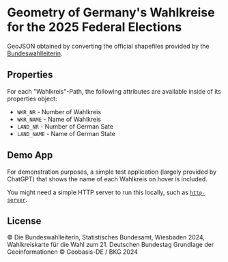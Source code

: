 # Geometry of Germany's Wahlkreise for the 2025 Federal Elections

GeoJSON obtained by converting the official shapefiles provided by the [Bundeswahlleiterin](https://www.bundeswahlleiterin.de/bundestagswahlen/2025/wahlkreiseinteilung/downloads.html).

## Properties

For each "Wahlkreis"-Path, the following attributes are available inside of its properties object:

- `WKR_NR` -	Number of Wahlkreis
- `WKR_NAME` -	Name of Wahlkreis
- `LAND_NR` -	Number of German Sate
- `LAND_NAME` -	Name of German State 

## Demo App

For demonstration purposes, a simple test application (largely provided by ChatGPT) that shows the name of each Wahlkreis on hover is included.

You might need a simple HTTP server to run this locally, such as [`http-server`](https://www.npmjs.com/package/http-server).


## License

© Die Bundeswahlleiterin, Statistisches Bundesamt, Wiesbaden 2024,
Wahlkreiskarte für die Wahl zum 21. Deutschen Bundestag
Grundlage der Geoinformationen © Geobasis-DE / BKG 2024
